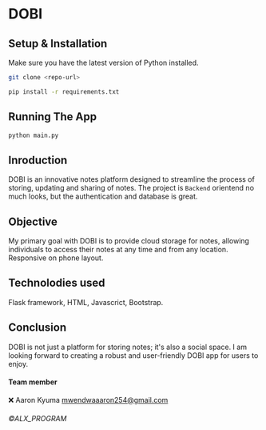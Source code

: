 # DOBI

## Setup & Installation

Make sure you have the latest version of Python installed.

```bash
git clone <repo-url>
```

```bash
pip install -r requirements.txt
```

## Running The App

```bash
python main.py
```

## Inroduction

DOBI is an innovative notes platform designed to streamline the process of storing, updating and sharing of notes. The project is `Backend` orientend no much looks, but the authentication and database is great.

## Objective

My primary goal with DOBI is to provide cloud storage for notes, allowing individuals to access their notes at any time and from any location. Responsive on phone layout.

## Technolodies used

Flask framework, HTML, Javascrict, Bootstrap.

## Conclusion

DOBI is not just a platform for storing notes; it's also a social space. I am looking forward to creating a robust and user-friendly DOBI app for users to enjoy.

#### Team member
:x: Aaron Kyuma mwendwaaaron254@gmail.com

###### ©ALX_PROGRAM